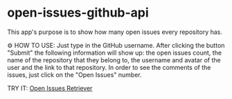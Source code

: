 # open-issues-github-api

This app's purpose is to show how many open issues every repository has. 

:gear:	 HOW TO USE:
Just type in the GitHub username. After clicking the button "Submit" the following information will show up: the open issues count, the name of the repository that they belong to, the username and avatar of the user and the link to that repository. In order to see the comments of the issues, just click on the "Open Issues" number.

TRY IT:
[Open Issues Retriever](https://pedantic-leakey-3edf33.netlify.app/)
